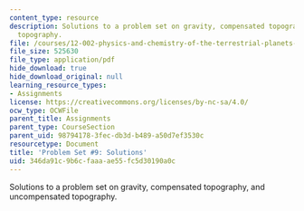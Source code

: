 ```yaml
---
content_type: resource
description: Solutions to a problem set on gravity, compensated topography, and uncompensated
  topography.
file: /courses/12-002-physics-and-chemistry-of-the-terrestrial-planets-fall-2008/346da91c9b6cfaaaae55fc5d30190a0c_MIT12_002f08_ps09_solutions.pdf
file_size: 525630
file_type: application/pdf
hide_download: true
hide_download_original: null
learning_resource_types:
- Assignments
license: https://creativecommons.org/licenses/by-nc-sa/4.0/
ocw_type: OCWFile
parent_title: Assignments
parent_type: CourseSection
parent_uid: 98794178-3fec-db3d-b489-a50d7ef3530c
resourcetype: Document
title: 'Problem Set #9: Solutions'
uid: 346da91c-9b6c-faaa-ae55-fc5d30190a0c
---
```

Solutions to a problem set on gravity, compensated topography, and uncompensated topography.